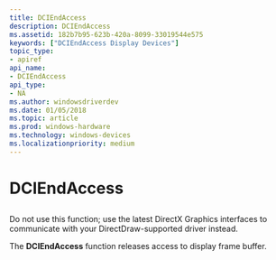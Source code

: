 ```yaml
---
title: DCIEndAccess
description: DCIEndAccess
ms.assetid: 182b7b95-623b-420a-8099-33019544e575
keywords: ["DCIEndAccess Display Devices"]
topic_type:
- apiref
api_name:
- DCIEndAccess
api_type:
- NA
ms.author: windowsdriverdev
ms.date: 01/05/2018
ms.topic: article
ms.prod: windows-hardware
ms.technology: windows-devices
ms.localizationpriority: medium
---
```


# DCIEndAccess


## <span id="ddk_dciendaccess_gg"></span><span id="DDK_DCIENDACCESS_GG"></span>


Do not use this function; use the latest DirectX Graphics interfaces to communicate with your DirectDraw-supported driver instead.

The **DCIEndAccess** function releases access to display frame buffer.

 

 





